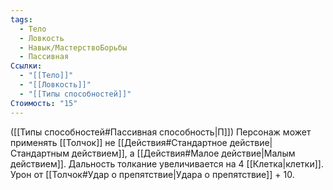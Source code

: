 ```yaml
---
tags:
  - Тело
  - Ловкость
  - Навык/МастерствоБорьбы
  - Пассивная
Ссылки:
  - "[[Тело]]"
  - "[[Ловкость]]"
  - "[[Типы способностей]]"
Стоимость: "15"
---
```

([[Типы способностей#Пассивная способность|П]]) Персонаж может применять [[Толчок]] не [[Действия#Стандартное действие|Стандартным действием]], а [[Действия#Малое действие|Малым действием]]. Дальность толкание увеличивается на 4 [[Клетка|клетки]]. Урон от [[Толчок#Удар о препятствие|Удара о препятствие]] + 10.  